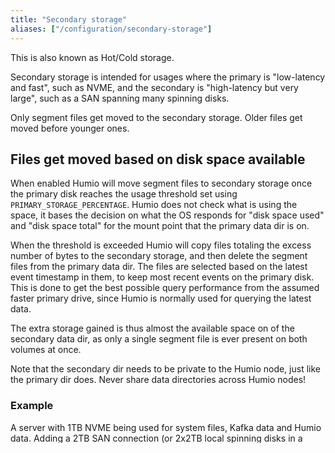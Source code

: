 ```yaml
---
title: "Secondary storage"
aliases: ["/configuration/secondary-storage"]
---
```


This is also known as Hot/Cold storage.

Secondary storage is intended for usages where the primary is
"low-latency and fast", such as NVME, and the secondary is
"high-latency but very large", such as a SAN spanning many spinning
disks.

Only segment files get moved to the secondary storage. Older files get
moved before younger ones.

## Files get moved based on disk space available

When enabled Humio will move segment files to secondary storage once
the primary disk reaches the usage threshold set using
`PRIMARY_STORAGE_PERCENTAGE`.  Humio does not check what is using the
space, it bases the decision on what the OS responds for "disk space
used" and "disk space total" for the mount point that the primary data
dir is on.

When the threshold is exceeded Humio will copy files totaling the
excess number of bytes to the secondary storage, and then delete the
segment files from the primary data dir. The files are selected based
on the latest event timestamp in them, to keep most recent events on
the primary disk. This is done to get the best possible query
performance from the assumed faster primary drive, since Humio is
normally used for querying the latest data.

The extra storage gained is thus almost the available space on of the
secondary data dir, as only a single segment file is ever present on
both volumes at once.

Note that the secondary dir needs to be private to the Humio node,
just like the primary dir does. Never share data directories across Humio
nodes!

### Example

A server with 1TB NVME being used for system files, Kafka data and
Humio data. Adding a 2TB SAN connection (or 2x2TB local spinning disks
in a mirror) and then designating that as secondary storage directory
allows Humio to store up to 2.8TB, while still querying the latest
~800GB from the NVME, and also keeping all segment files still being
constructed on the NVME.  When searching beyond what the NVME holds,
Humio will read from the slower disks.

## Configuring

Humio needs to be told where to store the secondary copies i.e. the location of the fileystem on the slower drive.

{{% notice note %}}
When using docker, make sure to mount the secondary directory
into the container as well.
{{% /notice %}}


```
# SECONDARY_DATA_DIRECTORY enables the feature
# and sets where to store the files.
SECONDARY_DATA_DIRECTORY=/secondaryMountPoint/humio-data2

# PRIMARY_STORAGE_PERCENTAGE options decides the amount of data (Humio
# and otherwise) that the drive holding the data dir must at least hold
# before Humio decides to move any segments files to the secondary location.
# If set to zero, Humio will move files to secondary as soon as possible,
# which is when they become immutable completed segment files.
# (Default 80)
PRIMARY_STORAGE_PERCENTAGE=80
```


### Adding a new primary and making the current primary disk be secondary

Say you have a slow disk as your only (and thus primary) disk right
now for Humio.  You add a new faster disk to the server, and want to
use that disk as the primary, while leaving the bulk of the data on
the old slow disk.

While this is possible, there is a bit of work involved, as only
completed segment files can reside n the secondary storage. All other
support files, and segment files in progress need to reside on the
primary disk. Humio must be shut down while this operation takes place.

Basically only files matching `humiodata.*` (and `bloom5*`) can stay
on the secondary storage, everything else must be on the primary. The
tricky bit is moving the soft-links `humiodata.current` along with the
file they point to.

You will need to move some specific files from the "new secondary"
onto the "new primary while the system is shut down for that to work,
as some files must be on the primary. Here are their names, as they
are below `/humio-data`. The directory structure must be preserved.

• files matching `dataspace_*/datasource_*/humiodata.current`
• For all the above `humiodata.current` soft-links, the file it points to as well.
• `uploadedfiles` directory
• `cluster_membership.uuid` file
• `global-data-snapshot.json` file


If the above files are moved from the secondary to the primary, it
should work fine to leave the remaining segment files, and start out
with almost all data being on secondary. Or, if you want, move
selected parts of the completed segment files from secondary to
primary as well, to get the improved performance from the new disk on
searches that hit those. One could move e.g. all segments that are
less than 7 days old if that matches the search typical search range
for the system.

Humio will not move files from secondary back to primary. Once the
primary is full later on, Humio will start migrating segment file from
primary to secondary.
